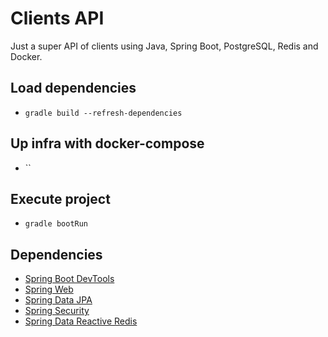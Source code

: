# Clients API
Just a super API of clients using Java, Spring Boot, PostgreSQL, Redis and Docker.

## Load dependencies
* `gradle build --refresh-dependencies`

## Up infra with docker-compose
* ``

## Execute project
* `gradle bootRun`

## Dependencies

* [Spring Boot DevTools](https://docs.spring.io/spring-boot/docs/2.6.4/reference/htmlsingle/#using-boot-devtools)
* [Spring Web](https://docs.spring.io/spring-boot/docs/2.6.4/reference/htmlsingle/#boot-features-developing-web-applications)
* [Spring Data JPA](https://docs.spring.io/spring-boot/docs/2.6.4/reference/htmlsingle/#boot-features-jpa-and-spring-data)
* [Spring Security](https://docs.spring.io/spring-boot/docs/2.6.4/reference/htmlsingle/#boot-features-security)
* [Spring Data Reactive Redis](https://docs.spring.io/spring-boot/docs/2.6.4/reference/htmlsingle/#boot-features-redis)
